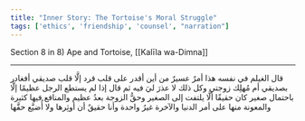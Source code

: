 ```yaml
---
title: "Inner Story: The Tortoise's Moral Struggle"
tags: ['ethics', 'friendship', 'counsel', "narration"]
---
```


 Section 8 in 8) Ape and Tortoise, [[Kalīla wa-Dimna]]

---
قال الغيلم في نفسه هذا أمرٌ عسيرٌ من أين أقدر على قلب قرد إلَّا قلب صديقي أفغادر بصديقي أم مُهلِك زوجتي وكل ذلك لا عذرَ ليَ فيه ثم قال إذا لم يستطع الرجل عظيمًا إلَّا باحتمال صغير كان حقيقًا ألَّا يلتفت إلى الصغير وحقُّ الزوجة بعدُ عظيم والمنافع فيها كثيرة والمعونة منها على أمر الدنيا والآخرة غيرُ واحدة وأنا حقيقٌ أن أوثِرها ولا أُضيَّع حقَّها
